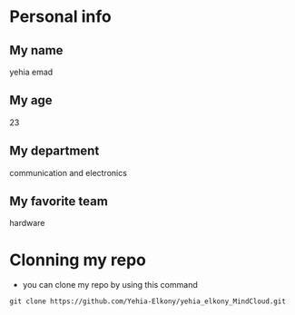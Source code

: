 # Personal info
## My name
yehia emad
## My age
23
## My department
communication and electronics 
## My favorite team
hardware

# Clonning my repo 
- you can clone my repo by using this command
```
git clone https://github.com/Yehia-Elkony/yehia_elkony_MindCloud.git
```

